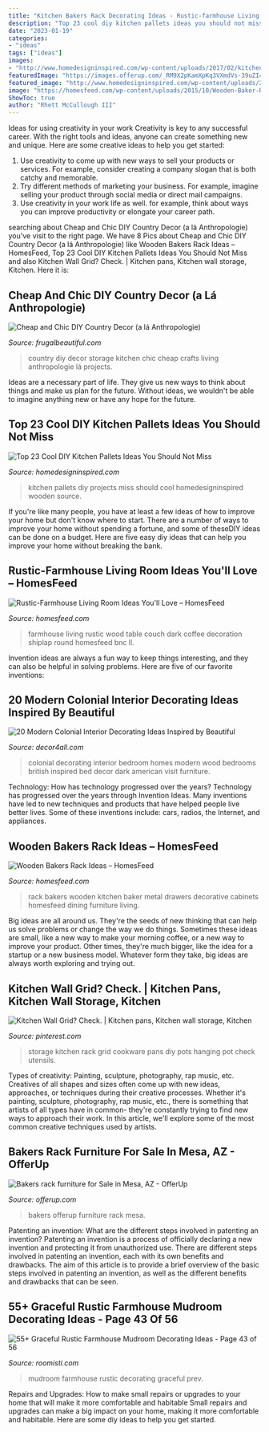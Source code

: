 ```yaml
---
title: "Kitchen Bakers Rack Decorating Ideas - Rustic-farmhouse Living Room Ideas You&#039;ll Love – Homesfeed"
description: "Top 23 cool diy kitchen pallets ideas you should not miss"
date: "2023-01-19"
categories:
- "ideas"
tags: ["ideas"]
images:
- "http://www.homedesigninspired.com/wp-content/uploads/2017/02/kitchen-projects-from-wooden-pallets-19.jpg"
featuredImage: "https://images.offerup.com/_RM9X2pKamXpKq3VXmdVs-39uZI=/600x1065/9891/9891c4a95fb84ab882ae59e508abd450.jpg"
featured_image: "http://www.homedesigninspired.com/wp-content/uploads/2017/02/kitchen-projects-from-wooden-pallets-19.jpg"
image: "https://homesfeed.com/wp-content/uploads/2015/10/Wooden-Baker-Rack-And-Metal-Material-WIth-Cabinets-And-Drawers-For-Kitchen-Stuffs.jpg"
ShowToc: true
author: "Rhett McCullough III"
---
```



Ideas for using creativity in your work
Creativity is key to any successful career. With the right tools and ideas, anyone can create something new and unique. Here are some creative ideas to help you get started: 
1. Use creativity to come up with new ways to sell your products or services. For example, consider creating a company slogan that is both catchy and memorable. 
2. Try different methods of marketing your business. For example, imagine selling your product through social media or direct mail campaigns. 
3. Use creativity in your work life as well. for example, think about ways you can improve productivity or elongate your career path.

	

		
searching about Cheap and Chic DIY Country Decor (a lá Anthropologie) you've visit to the right page. We have 8 Pics about Cheap and Chic DIY Country Decor (a lá Anthropologie) like Wooden Bakers Rack Ideas – HomesFeed, Top 23 Cool DIY Kitchen Pallets Ideas You Should Not Miss and also Kitchen Wall Grid? Check. | Kitchen pans, Kitchen wall storage, Kitchen. Here it is:
		
    
## Cheap And Chic DIY Country Decor (a Lá Anthropologie)

<img loading=lazy src="http://frugalbeautiful.com/blog/wp-content/uploads/2016/09/country-storage-e1472741770361.jpg" onerror="this.onerror=null;this.src='https://tse2.mm.bing.net/th?id=OIP.xTLh_CROy2e8qWKQ1Szv8AHaJ3&amp;pid=15.1';" alt="Cheap and Chic DIY Country Decor (a lá Anthropologie)">

_Source: frugalbeautiful.com_

>country diy decor storage kitchen chic cheap crafts living anthropologie lá projects. 

	

Ideas are a necessary part of life. They give us new ways to think about things and make us plan for the future. Without ideas, we wouldn't be able to imagine anything new or have any hope for the future.

    
## Top 23 Cool DIY Kitchen Pallets Ideas You Should Not Miss

<img loading=lazy src="http://www.homedesigninspired.com/wp-content/uploads/2017/02/kitchen-projects-from-wooden-pallets-19.jpg" onerror="this.onerror=null;this.src='https://tse4.mm.bing.net/th?id=OIP.wPxA3rYIjduhD0Wcycs1jQHaJ4&amp;pid=15.1';" alt="Top 23 Cool DIY Kitchen Pallets Ideas You Should Not Miss">

_Source: homedesigninspired.com_

>kitchen pallets diy projects miss should cool homedesigninspired wooden source. 

	

If you're like many people, you have at least a few ideas of how to improve your home but don't know where to start. There are a number of ways to improve your home without spending a fortune, and some of theseDIY ideas can be done on a budget. Here are five easy diy ideas that can help you improve your home without breaking the bank.

    
## Rustic-Farmhouse Living Room Ideas You&#039;ll Love – HomesFeed

<img loading=lazy src="http://homesfeed.com/wp-content/uploads/2018/07/farmhouse-rustic-living-room-idea-white-shiplap-ceilings-dark-wood-floorings-wood-round-top-coffee-table-white-couch-white-upholstered-armchair-chalkboard-wall-decoration.jpg" onerror="this.onerror=null;this.src='https://tse3.mm.bing.net/th?id=OIP.Of23dTmxlTEngBiEpLJw7gHaLF&amp;pid=15.1';" alt="Rustic-Farmhouse Living Room Ideas You&#039;ll Love – HomesFeed">

_Source: homesfeed.com_

>farmhouse living rustic wood table couch dark coffee decoration shiplap round homesfeed bnc ll. 

	

Invention ideas are always a fun way to keep things interesting, and they can also be helpful in solving problems. Here are five of our favorite inventions: 

    
## 20 Modern Colonial Interior Decorating Ideas Inspired By Beautiful

<img loading=lazy src="http://www.decor4all.com/wp-content/uploads/2014/08/colonial-homes-bedroom-decorating-ideas-5.jpg" onerror="this.onerror=null;this.src='https://tse1.mm.bing.net/th?id=OIP.i4OuA-ik3kvm159m14QH-wHaGq&amp;pid=15.1';" alt="20 Modern Colonial Interior Decorating Ideas Inspired by Beautiful">

_Source: decor4all.com_

>colonial decorating interior bedroom homes modern wood bedrooms british inspired bed decor dark american visit furniture. 

	

Technology: How has technology progressed over the years?
Technology has progressed over the years through Invention Ideas. Many inventions have led to new techniques and products that have helped people live better lives. Some of these inventions include: cars, radios, the Internet, and appliances.

    
## Wooden Bakers Rack Ideas – HomesFeed

<img loading=lazy src="https://homesfeed.com/wp-content/uploads/2015/10/Wooden-Baker-Rack-And-Metal-Material-WIth-Cabinets-And-Drawers-For-Kitchen-Stuffs.jpg" onerror="this.onerror=null;this.src='https://tse1.mm.bing.net/th?id=OIP.xs3qeFsvrgcKxdg1wpyqjAHaHa&amp;pid=15.1';" alt="Wooden Bakers Rack Ideas – HomesFeed">

_Source: homesfeed.com_

>rack bakers wooden kitchen baker metal drawers decorative cabinets homesfeed dining furniture living. 

	

Big ideas are all around us. They're the seeds of new thinking that can help us solve problems or change the way we do things. Sometimes these ideas are small, like a new way to make your morning coffee, or a new way to improve your product. Other times, they're much bigger, like the idea for a startup or a new business model. Whatever form they take, big ideas are always worth exploring and trying out.

    
## Kitchen Wall Grid? Check. | Kitchen Pans, Kitchen Wall Storage, Kitchen

<img loading=lazy src="https://i.pinimg.com/736x/d7/a5/8e/d7a58e2885b4fb498f2a62a00d939b53--kitchen-wall-storage-kitchen-walls.jpg" onerror="this.onerror=null;this.src='https://tse1.mm.bing.net/th?id=OIP.GE9SxPuLf3ZUcXUbp6XrQwHaJ4&amp;pid=15.1';" alt="Kitchen Wall Grid? Check. | Kitchen pans, Kitchen wall storage, Kitchen">

_Source: pinterest.com_

>storage kitchen rack grid cookware pans diy pots hanging pot check utensils. 

	

Types of creativity: Painting, sculpture, photography, rap music, etc.
Creatives of all shapes and sizes often come up with new ideas, approaches, or techniques during their creative processes. Whether it's painting, sculpture, photography, rap music, etc., there is something that artists of all types have in common- they're constantly trying to find new ways to approach their work. In this article, we'll explore some of the most common creative techniques used by artists.

    
## Bakers Rack Furniture For Sale In Mesa, AZ - OfferUp

<img loading=lazy src="https://images.offerup.com/_RM9X2pKamXpKq3VXmdVs-39uZI=/600x1065/9891/9891c4a95fb84ab882ae59e508abd450.jpg" onerror="this.onerror=null;this.src='https://tse4.mm.bing.net/th?id=OIP.k8_3zz5WB9lC6hg_LlauMgHaNJ&amp;pid=15.1';" alt="Bakers rack furniture for Sale in Mesa, AZ - OfferUp">

_Source: offerup.com_

>bakers offerup furniture rack mesa. 

	

Patenting an invention: What are the different steps involved in patenting an invention?
Patenting an invention is a process of officially declaring a new invention and protecting it from unauthorized use. There are different steps involved in patenting an invention, each with its own benefits and drawbacks. The aim of this article is to provide a brief overview of the basic steps involved in patenting an invention, as well as the different benefits and drawbacks that can be seen.

    
## 55+ Graceful Rustic Farmhouse Mudroom Decorating Ideas - Page 43 Of 56

<img loading=lazy src="https://roomisti.com/wp-content/uploads/2018/10/59-Elegant-Rustic-Farmhouse-Mudroom-Decorating-Ideas-43.jpg" onerror="this.onerror=null;this.src='https://tse1.mm.bing.net/th?id=OIP.htFL4dqGZOrlK3U3-_4gWgHaLI&amp;pid=15.1';" alt="55+ Graceful Rustic Farmhouse Mudroom Decorating Ideas - Page 43 of 56">

_Source: roomisti.com_

>mudroom farmhouse rustic decorating graceful prev. 

	

Repairs and Upgrades: How to make small repairs or upgrades to your home that will make it more comfortable and habitable
Small repairs and upgrades can make a big impact on your home, making it more comfortable and habitable. Here are some diy ideas to help you get started.

